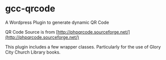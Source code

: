 # gcc-qrcode
A Wordpress Plugin to generate dynamic QR Code

QR Code Source is from [http://phpqrcode.sourceforge.net/](http://phpqrcode.sourceforge.net/)

This plugin includes a few wrapper classes. Particularly for the use of Glory City Church Library books.
